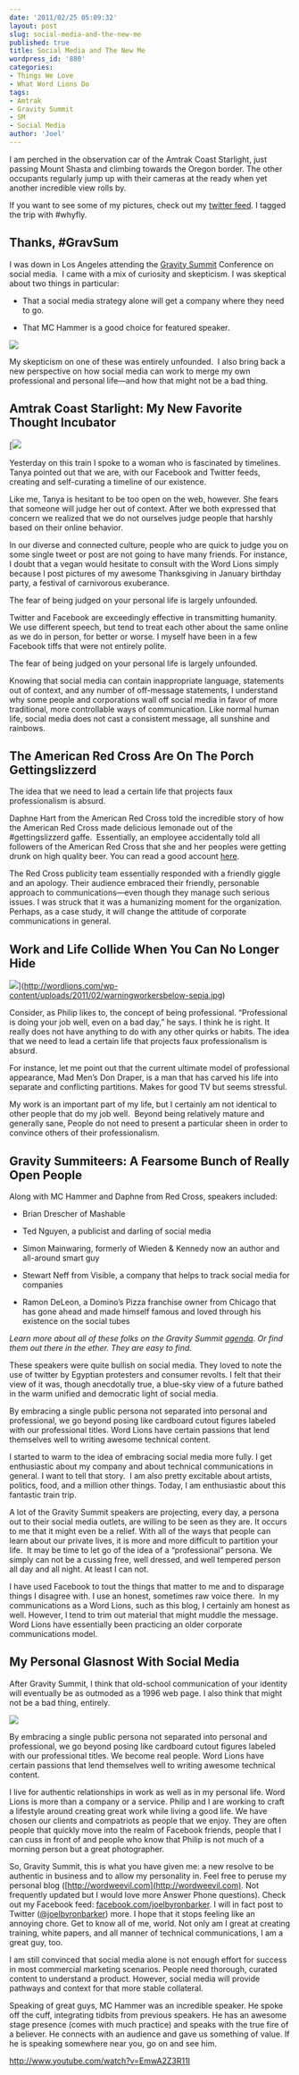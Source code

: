 ```yaml
---
date: '2011/02/25 05:09:32'
layout: post
slug: social-media-and-the-new-me
published: true
title: Social Media and The New Me
wordpress_id: '880'
categories:
- Things We Love
- What Word Lions Do
tags:
- Amtrak
- Gravity Summit
- SM
- Social Media
author: 'Joel'
---
```


I am perched in the observation car of the Amtrak Coast Starlight, just passing Mount Shasta and climbing towards the Oregon border. The other occupants regularly jump up with their cameras at the ready when yet another incredible view rolls by.

If you want to see some of my pictures, check out my [twitter feed](http://twitter.com/joelbyronbarker). I tagged the trip with #whyfly.


## Thanks, #GravSum


I was down in Los Angeles attending the [Gravity Summit](http://www.gravitysummit.com/) Conference on social media.  I came with a mix of curiosity and skepticism. I was skeptical about two things in particular:



	
* That a social media strategy alone will get a company where they need to go.

	
* That MC Hammer is a good choice for featured speaker.


![](http://wordlions.com/wp-content/uploads/2011/02/HammeratGravSum-768x1024.jpg)


My skepticism on one of these was entirely unfounded.  I also bring back a new perspective on how social media can work to merge my own professional and personal life—and how that might not be a bad thing.


## Amtrak Coast Starlight: My New Favorite Thought Incubator


[![](http://wordlions.com/wp-content/uploads/2011/02/DSCN2805-Sepia-300x224.jpg)

Yesterday on this train I spoke to a woman who is fascinated by timelines. Tanya pointed out that we are, with our Facebook and Twitter feeds, creating and self-curating a timeline of our existence.

Like me, Tanya is hesitant to be too open on the web, however. She fears that someone will judge her out of context. After we both expressed that concern we realized that we do not ourselves judge people that harshly based on their online behavior.

In our diverse and connected culture, people who are quick to judge you on some single tweet or post are not going to have many friends. For instance, I doubt that a vegan would hesitate to consult with the Word Lions simply because I post pictures of my awesome Thanksgiving in January birthday party, a festival of carnivorous exuberance.

The fear of being judged on your personal life is largely unfounded.

Twitter and Facebook are exceedingly effective in transmitting humanity. We use different speech, but tend to treat each other about the same online as we do in person, for better or worse. I myself have been in a few Facebook tiffs that were not entirely polite.

The fear of being judged on your personal life is largely unfounded.

Knowing that social media can contain inappropriate language, statements out of context, and any number of off-message statements, I understand why some people and corporations wall off social media in favor of more traditional, more controllable ways of communication. Like normal human life, social media does not cast a consistent message, all sunshine and rainbows.


## The American Red Cross Are On The Porch Gettingslizzerd


The idea that we need to lead a certain life that projects faux professionalism is absurd.

Daphne Hart from the American Red Cross told the incredible story of how the American Red Cross made delicious lemonade out of the #gettingslizzerd gaffe.  Essentially, an employee accidentally told all followers of the American Red Cross that she and her peoples were getting drunk on high quality beer. You can read a good account [here](http://philanthropy.com/blogs/social-philanthropy/from-gettngslizzerd-to-getting-donations-red-cross-capitalizes-on-twitter-gaff/27936).

The Red Cross publicity team essentially responded with a friendly giggle and an apology. Their audience embraced their friendly, personable approach to communications—even though they manage such serious issues. I was struck that it was a humanizing moment for the organization. Perhaps, as a case study, it will change the attitude of corporate communications in general.


## Work and Life Collide When You Can No Longer Hide


![](http://wordlions.com/wp-content/uploads/2011/02/warningworkersbelow-sepia-300x230.jpg)](http://wordlions.com/wp-content/uploads/2011/02/warningworkersbelow-sepia.jpg)<br />

Consider, as Philip likes to, the concept of being professional. “Professional is doing your job well, even on a bad day,” he says. I think he is right. It really does not have anything to do with any other quirks or habits. The idea that we need to lead a certain life that projects faux professionalism is absurd.

For instance, let me point out that the current ultimate model of professional appearance, Mad Men’s Don Draper, is a man that has carved his life into separate and conflicting partitions. Makes for good TV but seems stressful.

My work is an important part of my life, but I certainly am not identical to other people that do my job well.  Beyond being relatively mature and generally sane, People do not need to present a particular sheen in order to convince others of their professionalism.


## Gravity Summiteers: A Fearsome Bunch of Really Open People


Along with MC Hammer and Daphne from Red Cross, speakers included:



	
* Brian Drescher of Mashable

	
* Ted Nguyen, a publicist and darling of social media

	
* Simon Mainwaring, formerly of Wieden & Kennedy now an author and all-around smart guy

	
* Stewart Neff from Visible, a company that helps to track social media for companies

	
* Ramon DeLeon, a Domino’s Pizza franchise owner from Chicago that has gone ahead and made himself famous and loved through his existence on the social tubes


_Learn more about all of these folks on the Gravity Summit [agenda](http://www.gravitysummit.com/agenda/). Or find them out there in the ether. They are easy to find._

These speakers were quite bullish on social media. They loved to note the use of twitter by Egyptian protesters and consumer revolts. I felt that their view of it was, though anecdotally true, a blue-sky view of a future bathed in the warm unified and democratic light of social media.

By embracing a single public persona not separated into personal and professional, we go beyond posing like cardboard cutout figures labeled with our professional titles. Word Lions have certain passions that lend themselves well to writing awesome technical content.

I started to warm to the idea of embracing social media more fully. I get enthusiastic about my company and about technical communications in general. I want to tell that story.  I am also pretty excitable about artists, politics, food, and a million other things. Today, I am enthusiastic about this fantastic train trip.

A lot of the Gravity Summit speakers are projecting, every day, a persona out to their social media outlets, are willing to be seen as they are. It occurs to me that it might even be a relief. With all of the ways that people can learn about our private lives, it is more and more difficult to partition your life.  It may be time to let go of the idea of a “professional” persona. We simply can not be a cussing free, well dressed, and well tempered person all day and all night. At least I can not.

I have used Facebook to tout the things that matter to me and to disparage things I disagree with. I use an honest, sometimes raw voice there.  In my communications as a Word Lions, such as this blog, I certainly am honest as well. However, I tend to trim out material that might muddle the message. Word Lions have essentially been practicing an older corporate communications model.


## My Personal Glasnost With Social Media


After Gravity Summit, I think that old-school communication of your identity will eventually be as outmoded as a 1996 web page. I also think that might not be a bad thing, entirely.

![](http://www.wordweevil.com/home/wp-content/uploads/2010/02/offhook.jpg)

By embracing a single public persona not separated into personal and professional, we go beyond posing like cardboard cutout figures labeled with our professional titles. We become real people. Word Lions have certain passions that lend themselves well to writing awesome technical content.

I live for authentic relationships in work as well as in my personal life. Word Lions is more than a company or a service. Philip and I are working to craft a lifestyle around creating great work while living a good life. We have chosen our clients and compatriots as people that we enjoy. They are often people that quickly move into the realm of Facebook friends, people that I can cuss in front of and people who know that Philip is not much of a morning person but a great photographer.

So, Gravity Summit, this is what you have given me: a new resolve to be authentic in business and to allow my personality in. Feel free to peruse my personal blog ([http://wordweevil.com](http://wordweevil.com). Not frequently updated but I would love more Answer Phone questions). Check out my Facebook feed: [facebook.com/joelbyronbarker](http://www.facebook.com/joelbyronbarker). I will in fact post to Twitter ([@joelbyronbarker](http://twitter.com/joelbyronbarker)) more. I hope that it stops feeling like an annoying chore. Get to know all of me, world. Not only am I great at creating training, white papers, and all manner of technical communications, I am a great guy, too.

I am still convinced that social media alone is not enough effort for success in most commercial marketing scenarios. People need thorough, curated content to understand a product. However, social media will provide pathways and context for that more stable collateral.

Speaking of great guys, MC Hammer was an incredible speaker. He spoke off the cuff, integrating tidbits from previous speakers. He has an awesome stage presence (comes with much practice) and speaks with the true fire of a believer. He connects with an audience and gave us something of value. If he is speaking somewhere near you, go on and see him.

http://www.youtube.com/watch?v=EmwA2Z3R11I
